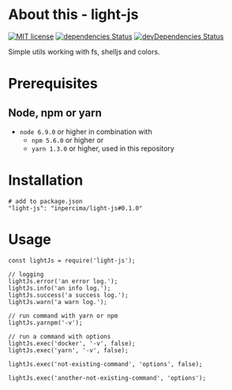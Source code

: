 # About this - light-js
[![MIT license](https://img.shields.io/badge/license-MIT-blue.svg)](./LICENSE.md)
[![dependencies Status](https://david-dm.org/inpercima/swaaplate-tools/status.svg)](https://david-dm.org/inpercima/swaaplate-tools)
[![devDependencies Status](https://david-dm.org/inpercima/swaaplate-tools/dev-status.svg)](https://david-dm.org/inpercima/swaaplate-tools?type=dev)

Simple utils working with fs, shelljs and colors.

# Prerequisites
## Node, npm or yarn
* `node 6.9.0` or higher in combination with
  * `npm 5.6.0` or higher or
  * `yarn 1.3.0` or higher, used in this repository

# Installation

```
# add to package.json
"light-js": "inpercima/light-js#0.1.0"
```

# Usage

```
const lightJs = require('light-js');

// logging
lightJs.error('an error log.');
lightJs.info('an info log.');
lightJs.success('a success log.');
lightJs.warn('a warn log.');

// run command with yarn or npm
lightJs.yarnpm('-v');

// run a command with options
lightJs.exec('docker', '-v', false);
lightJs.exec('yarn', '-v', false);

lightJs.exec('not-existing-command', 'options', false);

lightJs.exec('another-not-existing-command', 'options');
```
